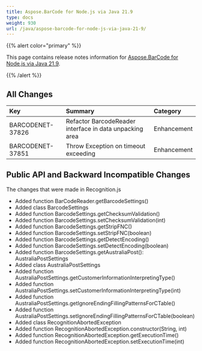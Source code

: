 ```yaml
---
title: Aspose.BarCode for Node.js via Java 21.9
type: docs
weight: 930
url: /java/aspose-barcode-for-node-js-via-java-21-9/
---
```


{{% alert color="primary" %}} 

This page contains release notes information for [Aspose.BarCode for Node.js via Java 21.9](https://downloads.aspose.com/barcode/nodejs/new-releases/aspose.barcode-for-node.js-via-java-21.9/).

{{% /alert %}} 
## **All Changes**

|**Key**|**Summary**|**Category**|
| :- | :- | :- |
|BARCODENET-37826|Refactor BarcodeReader interface in data unpacking area|Enhancement|
|BARCODENET-37851|Throw Exception on timeout exceeding|Enhancement|

## **Public API and Backward Incompatible Changes**
The changes that were made in Recognition.js
- Added function BarCodeReader.getBarcodeSettings()
- Added class BarcodeSettings
- Added function BarcodeSettings.getChecksumValidation()
- Added function BarcodeSettings.setChecksumValidation(int)
- Added function BarcodeSettings.getStripFNC()
- Added function BarcodeSettings.setStripFNC(boolean)
- Added function BarcodeSettings.getDetectEncoding()
- Added function BarcodeSettings.setDetectEncoding(boolean)
- Added function BarcodeSettings.getAustraliaPost(): AustraliaPostSettings
- Added class AustraliaPostSettings
- Added function AustraliaPostSettings.getCustomerInformationInterpretingType()
- Added function AustraliaPostSettings.setCustomerInformationInterpretingType(int)
- Added function AustraliaPostSettings.getIgnoreEndingFillingPatternsForCTable()
- Added function AustraliaPostSettings.setIgnoreEndingFillingPatternsForCTable(boolean)
- Added class RecognitionAbortedException
- Added function RecognitionAbortedException.constructor(String, int)
- Added function RecognitionAbortedException.getExecutionTime()
- Added function RecognitionAbortedException.setExecutionTime(int)
